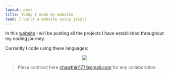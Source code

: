 ```yaml
---
layout: post
title: Today I made my website
lead: I built a website using jekyll
---
```

In this [website](https://chaw.compare/) I will be posting all the projects I have established throughout my coding journey.

Currently I code using these languages: 
<p align="center">
   <img src="https://skillicons.dev/icons?i=bash,git,py,c,cpp,github,html,css,javascript,sqlite"/>
</p>

> Plese contract here [chawthiri177@gmail.com](chawthiri177@gmail.com) for any collaboration.